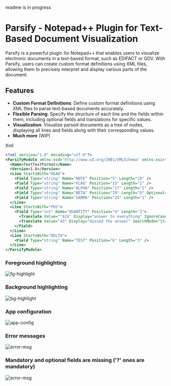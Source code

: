 readme is in progress

# Parsify - Notepad++ Plugin for Text-Based Document Visualization

Parsify is a powerful plugin for Notepad++ that enables users to visualize electronic documents in a text-based format, such as EDIFACT or GDV. With Parsify, users can create custom format definitions using XML files, allowing them to precisely interpret and display various parts of the document.

## Features

- **Custom Format Definitions**: Define custom format definitions using XML files to parse text-based documents accurately.
- **Flexible Parsing**: Specify the structure of each line and the fields within them, including optional fields and translations for specific values.
- **Visualization**: Visualize parsed documents as a tree of nodes, displaying all lines and fields along with their corresponding values.
- **Much more** (WIP)

Xml
```xml
<?xml version="1.0" encoding="utf-8"?>
<ParsifyModule xmlns:xsd="http://www.w3.org/2001/XMLSchema" xmlns:xsi="http://www.w3.org/2001/XMLSchema-instance">
  <Name>TestTextFormat</Name>
  <Version>1.6</Version>
  <Line StartsWith="HEAD">
    <Field Type="string" Name="NOTE" Position="5" Length="10" />
    <Field Type="string" Name="FLAG" Position="15" Length="2" />
    <Field Type="string" Name="ALPHA" Position="17" Length="2" />
    <Field Type="string" Name="BETA" Position="19" Length="6" Optional="true" />
    <Field Type="string" Name="GAMMA" Position="25" Length="1" />
  </Line>
  <Line StartsWith="POS">
    <Field Type="int" Name="QUANTITY" Position="4" Length="2">
      <Translate Value="^42$" Display="answer to everything" IgnoreCase="true" SearchMode="Regex" />
      <Translate Value="43" Display="missed the answer" SearchMode="StartsWith" />
    </Field>
  </Line>
  <Line StartsWith="DELTA">
	<Field Type="string" Name="TEST" Position="6" Length="3" />
  </Line>
</ParsifyModule>
```
### Foreground highlighting
![fg-highlight](https://i.gyazo.com/abeb5b694453e0ea73a3382f4d586ac4.png)

### Background highlighting
![bg-highlight](https://i.gyazo.com/d12aef5196f31b041698da6598f5aa78.png)

### App configuration
![app-config](https://i.gyazo.com/2efcd2be8e8e8a12163044d106a1c0ba.png)

### Error messages
![error-msg](https://i.gyazo.com/4fe150aa09f5fff6dc0ba177576dec70.png)

### Mandatory and optional fields are missing ('?' ones are mandatory)
![error-msg](https://i.gyazo.com/0c9a65e016885148793a7daeec9dddfe.png)
